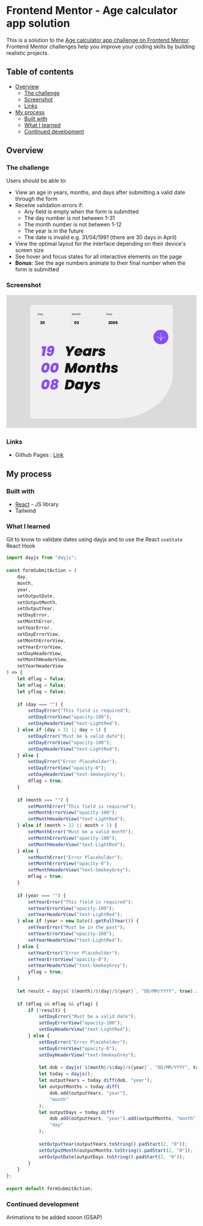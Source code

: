 # Frontend Mentor - Age calculator app solution

This is a solution to the [Age calculator app challenge on Frontend Mentor](https://www.frontendmentor.io/challenges/age-calculator-app-dF9DFFpj-Q). Frontend Mentor challenges help you improve your coding skills by building realistic projects.

## Table of contents

-   [Overview](#overview)
    -   [The challenge](#the-challenge)
    -   [Screenshot](#screenshot)
    -   [Links](#links)
-   [My process](#my-process)
    -   [Built with](#built-with)
    -   [What I learned](#what-i-learned)
    -   [Continued development](#continued-development)

## Overview

### The challenge

Users should be able to:

-   View an age in years, months, and days after submitting a valid date through the form
-   Receive validation errors if:
    -   Any field is empty when the form is submitted
    -   The day number is not between 1-31
    -   The month number is not between 1-12
    -   The year is in the future
    -   The date is invalid e.g. 31/04/1991 (there are 30 days in April)
-   View the optimal layout for the interface depending on their device's screen size
-   See hover and focus states for all interactive elements on the page
-   **Bonus**: See the age numbers animate to their final number when the form is submitted

### Screenshot

![](../../ProjectImages/AgeCalculator.png)

### Links

-   Github Pages : [Link](https://satyamvyas04-agecalculator.vercel.app/)

## My process

### Built with

-   [React](https://reactjs.org/) - JS library
-   Tailwind

### What I learned

Git to know to validate dates using dayjs and to use the React `useState` React Hook

```js
import dayjs from "dayjs";

const formSubmitAction = (
	day,
	month,
	year,
	setOutputDate,
	setOutputMonth,
	setOutputYear,
	setDayError,
	setMonthError,
	setYearError,
	setDayErrorView,
	setMonthErrorView,
	setYearErrorView,
	setDayHeaderView,
	setMonthHeaderView,
	setYearHeaderView
) => {
	let dflag = false;
	let mflag = false;
	let yflag = false;

	if (day === "") {
		setDayError("This field is required");
		setDayErrorView("opacity-100");
		setDayHeaderView("text-LightRed");
	} else if (day > 31 || day < 1) {
		setDayError("Must be a valid date");
		setDayErrorView("opacity-100");
		setDayHeaderView("text-LightRed");
	} else {
		setDayError("Error Placeholder");
		setDayErrorView("opacity-0");
		setDayHeaderView("text-SmokeyGrey");
		dflag = true;
	}

	if (month === "") {
		setMonthError("This field is required");
		setMonthErrorView("opacity-100");
		setMonthHeaderView("text-LightRed");
	} else if (month > 12 || month < 1) {
		setMonthError("Must be a valid month");
		setMonthErrorView("opacity-100");
		setMonthHeaderView("text-LightRed");
	} else {
		setMonthError("Error Placeholder");
		setMonthErrorView("opacity-0");
		setMonthHeaderView("text-SmokeyGrey");
		mflag = true;
	}

	if (year === "") {
		setYearError("This field is required");
		setYearErrorView("opacity-100");
		setYearHeaderView("text-LightRed");
	} else if (year > new Date().getFullYear()) {
		setYearError("Must be in the past");
		setYearErrorView("opacity-100");
		setYearHeaderView("text-LightRed");
	} else {
		setYearError("Error Placeholder");
		setYearErrorView("opacity-0");
		setYearHeaderView("text-SmokeyGrey");
		yflag = true;
	}

	let result = dayjs(`${month}/${day}/${year}`, "DD/MM/YYYY", true).isValid();

	if (dflag && mflag && yflag) {
		if (!result) {
			setDayError("Must be a valid date");
			setDayErrorView("opacity-100");
			setDayHeaderView("text-LightRed");
		} else {
			setDayError("Error Placeholder");
			setDayErrorView("opacity-0");
			setDayHeaderView("text-SmokeyGrey");

			let dob = dayjs(`${month}/${day}/${year}`, "DD/MM/YYYY", true);
			let today = dayjs();
			let outputYears = today.diff(dob, "year");
			let outputMonths = today.diff(
				dob.add(outputYears, "year"),
				"month"
			);
			let outputDays = today.diff(
				dob.add(outputYears, "year").add(outputMonths, "month"),
				"day"
			);

			setOutputYear(outputYears.toString().padStart(2, "0"));
			setOutputMonth(outputMonths.toString().padStart(2, "0"));
			setOutputDate(outputDays.toString().padStart(2, "0"));
		}
	}
};

export default formSubmitAction;
```

### Continued development

Animations to be added sooon (GSAP)
